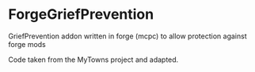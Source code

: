 ForgeGriefPrevention
====================

GriefPrevention addon written in forge (mcpc) to allow protection against forge mods

Code taken from the MyTowns project and adapted.